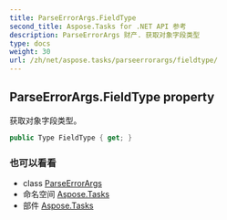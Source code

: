 ```yaml
---
title: ParseErrorArgs.FieldType
second_title: Aspose.Tasks for .NET API 参考
description: ParseErrorArgs 财产. 获取对象字段类型
type: docs
weight: 30
url: /zh/net/aspose.tasks/parseerrorargs/fieldtype/
---
```

## ParseErrorArgs.FieldType property

获取对象字段类型。

```csharp
public Type FieldType { get; }
```

### 也可以看看

* class [ParseErrorArgs](../)
* 命名空间 [Aspose.Tasks](../../parseerrorargs/)
* 部件 [Aspose.Tasks](../../../)


